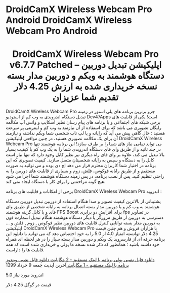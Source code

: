 # DroidCamX Wireless Webcam Pro Android DroidCamX Wireless Webcam Pro Android
 

<center><h1>DroidCamX Wireless Webcam Pro v6.7.7 Patched – اپلیکیشن تبدیل دوربین دستگاه هوشمند به وبکم و دوربین مدار بسته
نسخه خریداری شده به ارزش 4.25 دلار تقدیم شما عزیزان
</h1></center>
DroidCamX Wireless Webcam Pro جزو برترین برنامه های پلی استور در زمینه تبدیل دستگاه اندرویدی به وب کم از استودیو Dev47Apps است!  یکی از قابلیت های برخی شبکه های اجتماعی و یا برنامه های پیام رسان نظیر اسکایپ و واتس آپ مکالمه رایگان تصویری می باشد که برای استفاده از آن نیازمند یه وب کم و اینترنتی پر سرعت هستید ؛ حال گاهی پیش می آید که رایانه و یا لپ تاپ شخصی شما وبکم نداشته و نیازمند آن برای یک مکالمه تصویری هستید، در چنین مواقعی اپلیکیشن DroidCamX Wireless Webcam Pro می تواند تمامی نیاز های شما را بر طرف سازد! این برنامه هوشمند تنها در چند ثانیه و از طریق وای فای دستگاه اندرویدی شما را به یک وب کم با کیفیت بسیار بالا تبدیل می کند، علاوه بر وای فای راه دیگری نیز نظیر کابل وجود دارد که تنها نیاز است کابل را به دستگاه و سپس به رایانه شخصیتان متصل سازید. کیفیت تصویری که این برنامه در اختیار شما کاربران محترم قرار می دهد اچ دی بوده و می توانید به صورت مستقیم و از طریق رایانه فوکوس، فلش، زوم و بسیاری از قابلیت های دوربین را به راحتی تنظیم کنید. پس از نصب برنامه، در پس زمینه دستگاه هوشمند شما اجرا می شود هیچ گونه مزاحمتی را برای کار با دستگاه ایجاد نمی کند.

برخی از امکانات و قابلیت های برنامه DroidCamX Wireless Webcam Pro اندروید :

پشتیبانی از بالاترین کیفیت تصویر و صدا هنگام استفاده از دوربین
تبدیل دوربین دستگاه هوشمند به وب کم و یا دوربین مدار بسته
اتصال برنامه به رایانه شخصی از طریق وای فای و یا کابل
گزینه هوشمند FPS Boost برای افزایش دو برابری fps در تصاویر
دسترسی به دوربین از طریق مرورگر یا دیگر دستگاه هوشمند هنگام تبدیل اسمارت فون به دوربین مدار بسته
توانایی کنترل قابلیت های دوربین نظیر فوکوس , زوم , فلش و …
اپلیکیشن DroidCamX Wireless Webcam Pro با هزاران فروش و هم چنین قیمت 4.25 دلار توانسته امتیاز 4.0 از 5.0 را به خود اختصاص دهد که می توانید با دانلود این برنامه حرفه ای از فارسروید یک وبکم و دوربین مدار بسته سیار را در هر لحظه ای همراه خود داشته باشید ؛ همانطور که ذکر شده نسخه ما پولی و خریداری شده است که همه قابلیت ها را داراست.

<a href="">
دانلود فایل نصبی پولی برنامه با لینک مستقیم - 2 مگابایت
</a><a href="">
دانلود فایل نصبی ویندوز برنامه با لینک مستقیم - 1 مگابایت
</a>
آخرین آپدیت
جمعه 9 خرداد 1399

اندروید مورد نیاز
5.0

قیمت در گوگل
4.25 دلار
